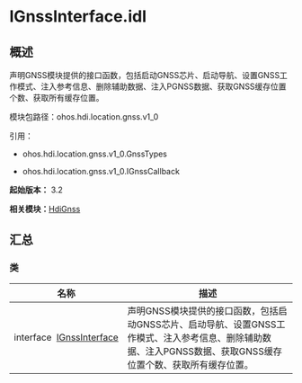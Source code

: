 # IGnssInterface.idl


## 概述

声明GNSS模块提供的接口函数，包括启动GNSS芯片、启动导航、设置GNSS工作模式、注入参考信息、删除辅助数据、注入PGNSS数据、获取GNSS缓存位置个数、获取所有缓存位置。

模块包路径：ohos.hdi.location.gnss.v1_0

引用：

- ohos.hdi.location.gnss.v1_0.GnssTypes

- ohos.hdi.location.gnss.v1_0.IGnssCallback

**起始版本：** 3.2

**相关模块：**[HdiGnss](_hdi_gnss.md)


## 汇总


### 类

| 名称 | 描述 | 
| -------- | -------- |
| interface&nbsp;&nbsp;[IGnssInterface](interface_i_gnss_interface.md) | 声明GNSS模块提供的接口函数，包括启动GNSS芯片、启动导航、设置GNSS工作模式、注入参考信息、删除辅助数据、注入PGNSS数据、获取GNSS缓存位置个数、获取所有缓存位置。  | 
